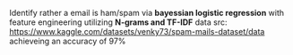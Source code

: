 Identify rather a email is ham/spam via **bayessian logistic regression** with feature engineering utilizing **N-grams and TF-IDF**
data src: https://www.kaggle.com/datasets/venky73/spam-mails-dataset/data
achieveing an accuracy of 97%
